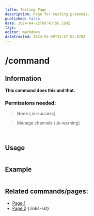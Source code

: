 ```yaml
---
title: Testing Page
description: Page for testing purposes.
published: false
date: 2024-04-22T09:43:58.199Z
tags: 
editor: markdown
dateCreated: 2024-01-09T15:07:03.078Z
---
```


# /command
## Information
**This command does this and that.**
<br>

### Permissions needed:
>None {.is-success}

>Manage channels {.is-warning}

<br>

## Usage
![]()
 <br>
 
## Example
![]()
 <br>
 
## Related commands/pages:

- [Page 1]()
- [Page 2]()
{.links-list}